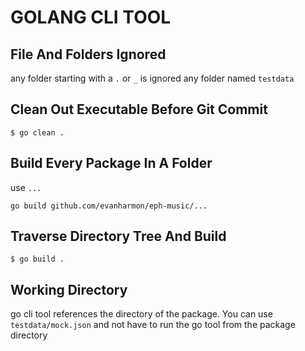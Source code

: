 # GOLANG CLI TOOL

## File And Folders Ignored
any folder starting with a `.` or `_` is ignored
any folder named `testdata`

## Clean Out Executable Before Git Commit
```console
$ go clean .
```

## Build Every Package In A Folder
use `...`
```console
go build github.com/evanharmon/eph-music/...
```

## Traverse Directory Tree And Build
```console
$ go build .
```

## Working Directory
go cli tool references the directory of the package.
You can use `testdata/mock.json` and not have to run the go tool from the
package directory
